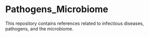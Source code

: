 # Pathogens_Microbiome
This repository contains references related to infectious diseases, pathogens, and the microbiome. 

